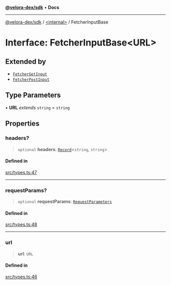 [**@velora-dex/sdk**](../../README.md) • **Docs**

***

[@velora-dex/sdk](../../globals.md) / [\<internal\>](../README.md) / FetcherInputBase

# Interface: FetcherInputBase\<URL\>

## Extended by

- [`FetcherGetInput`](FetcherGetInput.md)
- [`FetcherPostInput`](FetcherPostInput.md)

## Type Parameters

• **URL** *extends* `string` = `string`

## Properties

### headers?

> `optional` **headers**: [`Record`](../type-aliases/Record.md)\<`string`, `string`\>

#### Defined in

[src/types.ts:47](https://github.com/VeloraDEX/paraswap-sdk/blob/feat/velora/src/types.ts#L47)

***

### requestParams?

> `optional` **requestParams**: [`RequestParameters`](../type-aliases/RequestParameters.md)

#### Defined in

[src/types.ts:48](https://github.com/VeloraDEX/paraswap-sdk/blob/feat/velora/src/types.ts#L48)

***

### url

> **url**: `URL`

#### Defined in

[src/types.ts:46](https://github.com/VeloraDEX/paraswap-sdk/blob/feat/velora/src/types.ts#L46)
